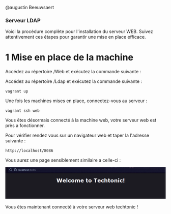 @augustin Beeuwsaert

### Serveur LDAP

Voici la procédure complète pour l'installation du serveur WEB. Suivez attentivement ces étapes pour garantir une mise en place efficace.

# 1 Mise en place de la machine 

Accédez au répertoire /Web et exécutez la commande suivante :

Accédez au répertoire /Ldap et exécutez la commande suivante :

```
vagrant up 
```
Une fois les machines mises en place, connectez-vous au serveur : 

```
vagrant ssh web
```
Vous êtes désormais connecté à la machine web, votre serveur web est près a fonctionner.

Pour vérifier rendez vous sur un navigateur web et taper la l'adresse suivante :

```
http://localhost/8086
```

Vous aurez une page sensiblement similaire a celle-ci :

![Serveur Web](/equipe-d/projet/Vagrant/Web/img/1.png "wizard ldap")

Vous êtes maintenant connecté à votre serveur web techtonic !